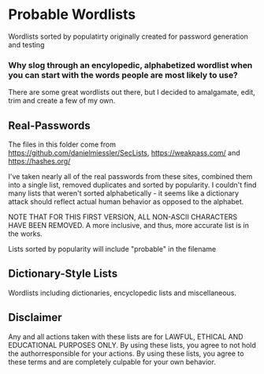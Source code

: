 # Probable Wordlists
Wordlists sorted by populatirty originally created for password generation and testing

### Why slog through an encylopedic, alphabetized wordlist when you can start with the words people are most likely to use?

There are some great wordlists out there, but I decided to amalgamate, edit, trim and create a few of my own.


## Real-Passwords
The files in this folder come from https://github.com/danielmiessler/SecLists, https://weakpass.com/ and https://hashes.org/

I've taken nearly all of the real passwords from these sites, combined them into a single list, removed duplicates and sorted by popularity. I couldn't find many lists that weren't sorted alphabetically - it seems like a dictionary attack should reflect actual human behavior as opposed to the alphabet. 

NOTE THAT FOR THIS FIRST VERSION, ALL NON-ASCII CHARACTERS HAVE BEEN REMOVED.
A more inclusive, and thus, more accurate list is in the works.

Lists sorted by popularity will include "probable" in the filename


## Dictionary-Style Lists

Wordlists including dictionaries, encyclopedic lists and miscellaneous.


## Disclaimer
Any and all actions taken with these lists are for LAWFUL, ETHICAL AND EDUCATIONAL PURPOSES ONLY.
By using these lists, you agree to not hold the authorresponsible for your actions.
By using these lists, you agree to these terms and are completely culpable for your own behavior.
